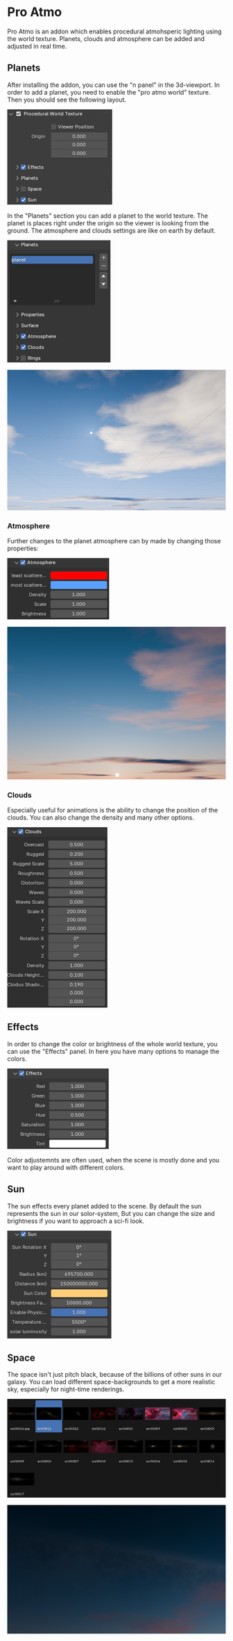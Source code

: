 # Pro Atmo

Pro Atmo is an addon which enables procedural atmohsperic lighting using the world texture. Planets, clouds and atmosphere can be added and adjusted in real time.

## Planets

After installing the addon, you can use the "n panel" in the 3d-viewport. In order to add a planet, you need to enable the "pro atmo world" texture. Then you should see the following layout.

![Image](pro-atmo/images/enable-pro-atmo-world.png)

In the "Planets" section you can add a planet to the world texture. The planet is places right under the origin so the viewer is looking from the ground. The atmosphere and clouds settings are like on earth by default.

![Image](pro-atmo/images/add-planet.png)

![Image](pro-atmo/images/planet-default.png)

### Atmosphere

Further changes to the planet atmosphere can by made by changing those properties:

![Image](pro-atmo/images/atmosphere-properties.png)

![Image](pro-atmo/images/custom-atmosphere.png)

### Clouds

Especially useful for animations is the ability to change the position of the clouds. You can also change the density and many other options.

![Image](pro-atmo/images/clouds-properties.png)

## Effects

In order to change the color or brightness of the whole world texture, you can use the "Effects" panel. In here you have many options to manage the colors.

![Image](pro-atmo/images/effects.png)

Color adjustemnts are often used, when the scene is mostly done and you want to play around with different colors.

## Sun

The sun effects every planet added to the scene. By default the sun represents the sun in our solor-system, But you can change the size and brightness if you want to approach a sci-fi look.

![Image](pro-atmo/images/sun-properties.png)

## Space

The space isn't just pitch black, because of the billions of other suns in our galaxy. You can load different space-backgrounds to get a more realistic sky, especially for night-time renderings.

![Image](pro-atmo/images/space-backgrounds.png)

![Image](pro-atmo/images/galaxy-background.png)
